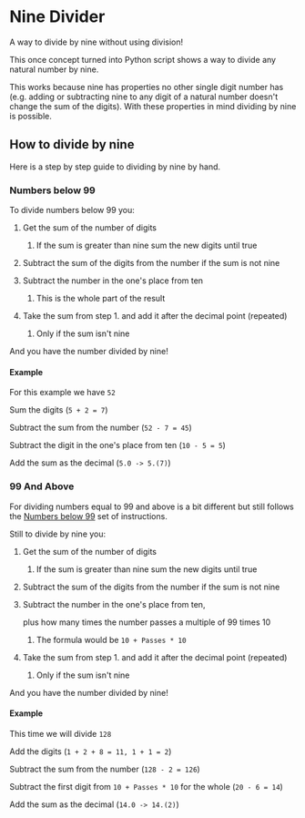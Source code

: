 # Nine Divider

A way to divide by nine without using division!

This once concept turned into Python script shows a way to divide any natural number by nine.

This works because nine has properties no other single digit number has (e.g. adding or subtracting nine to any digit of a natural number doesn't change the sum of the digits). With these properties in mind dividing by nine is possible.

## How to divide by nine

Here is a step by step guide to dividing by nine by hand.

### Numbers below 99

To divide numbers below 99 you:

1. Get the sum of the number of digits

    1. If the sum is greater than nine sum the new digits until true

2. Subtract the sum of the digits from the number if the sum is not nine
3. Subtract the number in the one's place from ten

    1. This is the whole part of the result

4. Take the sum from step 1. and add it after the decimal point (repeated)

    1. Only if the sum isn't nine

And you have the number divided by nine!

#### Example

For this example we have `52`

Sum the digits (`5 + 2 = 7`)

Subtract the sum from the number (`52 - 7 = 45`)

Subtract the digit in the one's place from ten (`10 - 5 = 5`)

Add the sum as the decimal (`5.0 -> 5.(7)`)

### 99 And Above

For dividing numbers equal to 99 and above is a bit different but still follows the [Numbers below 99](###Numbers-below-99) set of instructions.

Still to divide by nine you:

1. Get the sum of the number of digits

    1. If the sum is greater than nine sum the new digits until true

2. Subtract the sum of the digits from the number if the sum is not nine
3. Subtract the number in the one's place from ten,

    plus how many times the number passes a multiple of 99 times 10

    1. The formula would be `10 + Passes * 10`

4. Take the sum from step 1. and add it after the decimal point (repeated)

    1. Only if the sum isn't nine

And you have the number divided by nine!

#### Example

This time we will divide `128`

Add the digits (`1 + 2 + 8 = 11, 1 + 1 = 2`)

Subtract the sum from the number (`128 - 2 = 126`)

Subtract the first digit from `10 + Passes * 10` for the whole (`20 - 6 = 14`)

Add the sum as the decimal (`14.0 -> 14.(2)`)
